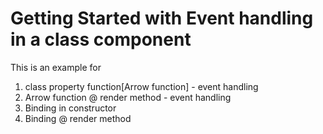 # Getting Started with Event handling in a class component

This is an example for 
1. class property function[Arrow function] - event handling
2. Arrow function @ render method - event handling
3. Binding in constructor
4. Binding @ render method